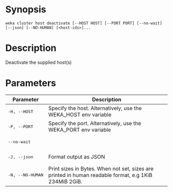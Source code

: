 # Synopsis

```weka cluster host deactivate [--HOST HOST] [--PORT PORT] [--no-wait] [--json] [--NO-HUMAN] [<host-ids>]...```

# Description

Deactivate the supplied host(s)

# Parameters

| Parameter | Description |
| --------- | ----------- |
| <pre>-H, --HOST</pre> | Specify the host. Alternatively, use the WEKA_HOST env variable |
| <pre>-P, --PORT</pre> | Specify the port. Alternatively, use the WEKA_PORT env variable |
| <pre>--no-wait</pre> |  |
| <pre>-J, --json</pre> | Format output as JSON |
| <pre>-N, --NO-HUMAN</pre> | Print sizes in Bytes. When not set, sizes are printed in human readable format, e.g 1KiB 234MiB 2GiB. |
